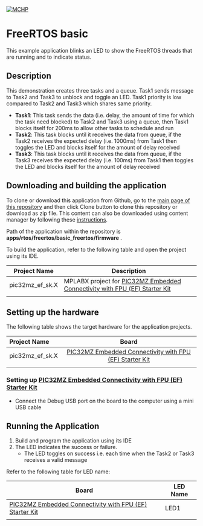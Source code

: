 [![MCHP](https://www.microchip.com/ResourcePackages/Microchip/assets/dist/images/logo.png)](https://www.microchip.com)

# FreeRTOS basic

This example application blinks an LED to show the FreeRTOS threads that are running and to indicate status.

## Description

This demonstration creates three tasks and a queue. Task1 sends message to Task2 and Task3 to unblock and toggle an LED. Task1 priority is low compared to Task2 and Task3 which shares same priority.

- **Task1**: This task sends the data (i.e. delay, the amount of time for which the task need blocked) to Task2 and Task3 using a queue, then Task1 blocks itself for 200ms to allow other tasks to schedule and run
- **Task2**: This task blocks until it receives the data from queue, if the Task2 receives the expected delay (i.e. 1000ms) from Task1 then toggles the LED and blocks itself for the amount of delay received
- **Task3**: This task blocks until it receives the data from queue, if the Task3 receives the expected delay (i.e. 100ms) from Task1 then toggles the LED and blocks itself for the amount of delay received

## Downloading and building the application

To clone or download this application from Github, go to the [main page of this repository](https://github.com/Microchip-MPLAB-Harmony/core_apps_pic32mz_ef) and then click Clone button to clone this repository or download as zip file.
This content can also be downloaded using content manager by following these [instructions](https://github.com/Microchip-MPLAB-Harmony/contentmanager/wiki).

Path of the application within the repository is **apps/rtos/freertos/basic_freertos/firmware** .

To build the application, refer to the following table and open the project using its IDE.

| Project Name      | Description                                    |
| ----------------- | ---------------------------------------------- |
| pic32mz_ef_sk.X | MPLABX project for [PIC32MZ Embedded Connectivity with FPU (EF) Starter Kit](https://www.microchip.com/DevelopmentTools/ProductDetails/dm320007) |
|||

## Setting up the hardware

The following table shows the target hardware for the application projects.

| Project Name| Board|
|:---------|:---------:|
| pic32mz_ef_sk.X | [PIC32MZ Embedded Connectivity with FPU (EF) Starter Kit](https://www.microchip.com/DevelopmentTools/ProductDetails/dm320007) |
|||

### Setting up [PIC32MZ Embedded Connectivity with FPU (EF) Starter Kit](https://www.microchip.com/DevelopmentTools/ProductDetails/dm320007)

- Connect the Debug USB port on the board to the computer using a mini USB cable

## Running the Application

1. Build and program the application using its IDE
2. The LED indicates the success or failure.
    - The LED toggles on success i.e. each time when the Task2 or Task3 receives a valid message

Refer to the following table for LED name:

| Board | LED Name |
| ----- | -------- |
|  [PIC32MZ Embedded Connectivity with FPU (EF) Starter Kit](https://www.microchip.com/DevelopmentTools/ProductDetails/dm320007) | LED1 |
|||
